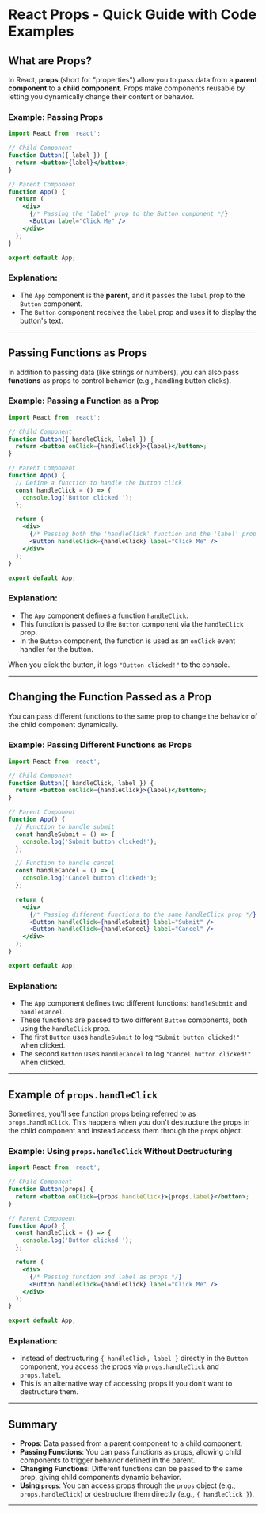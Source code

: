 # React Props - Quick Guide with Code Examples

## What are Props?

In React, **props** (short for "properties") allow you to pass data from a **parent component** to a **child component**. Props make components reusable by letting you dynamically change their content or behavior.

### Example: Passing Props

```jsx
import React from 'react';

// Child Component
function Button({ label }) {
  return <button>{label}</button>;
}

// Parent Component
function App() {
  return (
    <div>
      {/* Passing the 'label' prop to the Button component */}
      <Button label="Click Me" />
    </div>
  );
}

export default App;
```

### Explanation:
- The `App` component is the **parent**, and it passes the `label` prop to the `Button` component.
- The `Button` component receives the `label` prop and uses it to display the button's text.

---

## Passing Functions as Props

In addition to passing data (like strings or numbers), you can also pass **functions** as props to control behavior (e.g., handling button clicks).

### Example: Passing a Function as a Prop

```jsx
import React from 'react';

// Child Component
function Button({ handleClick, label }) {
  return <button onClick={handleClick}>{label}</button>;
}

// Parent Component
function App() {
  // Define a function to handle the button click
  const handleClick = () => {
    console.log('Button clicked!');
  };

  return (
    <div>
      {/* Passing both the 'handleClick' function and the 'label' prop */}
      <Button handleClick={handleClick} label="Click Me" />
    </div>
  );
}

export default App;
```

### Explanation:
- The `App` component defines a function `handleClick`.
- This function is passed to the `Button` component via the `handleClick` prop.
- In the `Button` component, the function is used as an `onClick` event handler for the button.

When you click the button, it logs `"Button clicked!"` to the console.

---

## Changing the Function Passed as a Prop

You can pass different functions to the same prop to change the behavior of the child component dynamically.

### Example: Passing Different Functions as Props

```jsx
import React from 'react';

// Child Component
function Button({ handleClick, label }) {
  return <button onClick={handleClick}>{label}</button>;
}

// Parent Component
function App() {
  // Function to handle submit
  const handleSubmit = () => {
    console.log('Submit button clicked!');
  };

  // Function to handle cancel
  const handleCancel = () => {
    console.log('Cancel button clicked!');
  };

  return (
    <div>
      {/* Passing different functions to the same handleClick prop */}
      <Button handleClick={handleSubmit} label="Submit" />
      <Button handleClick={handleCancel} label="Cancel" />
    </div>
  );
}

export default App;
```

### Explanation:
- The `App` component defines two different functions: `handleSubmit` and `handleCancel`.
- These functions are passed to two different `Button` components, both using the `handleClick` prop.
- The first `Button` uses `handleSubmit` to log `"Submit button clicked!"` when clicked.
- The second `Button` uses `handleCancel` to log `"Cancel button clicked!"` when clicked.

---

## Example of `props.handleClick`

Sometimes, you'll see function props being referred to as `props.handleClick`. This happens when you don't destructure the props in the child component and instead access them through the `props` object.

### Example: Using `props.handleClick` Without Destructuring

```jsx
import React from 'react';

// Child Component
function Button(props) {
  return <button onClick={props.handleClick}>{props.label}</button>;
}

// Parent Component
function App() {
  const handleClick = () => {
    console.log('Button clicked!');
  };

  return (
    <div>
      {/* Passing function and label as props */}
      <Button handleClick={handleClick} label="Click Me" />
    </div>
  );
}

export default App;
```

### Explanation:
- Instead of destructuring `{ handleClick, label }` directly in the `Button` component, you access the props via `props.handleClick` and `props.label`.
- This is an alternative way of accessing props if you don’t want to destructure them.

---

## Summary

- **Props**: Data passed from a parent component to a child component.
- **Passing Functions**: You can pass functions as props, allowing child components to trigger behavior defined in the parent.
- **Changing Functions**: Different functions can be passed to the same prop, giving child components dynamic behavior.
- **Using `props`**: You can access props through the `props` object (e.g., `props.handleClick`) or destructure them directly (e.g., `{ handleClick }`).

---
